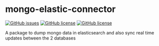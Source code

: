 # mongo-elastic-connector

[![GitHub issues](https://img.shields.io/github/issues/deependrasingh93/mongo-elastic-connector)](https://github.com/deependrasingh93/mongo-elastic-connector/issues) [![GitHub license](https://img.shields.io/github/license/deependrasingh93/mongo-elastic-connector)](https://github.com/deependrasingh93/mongo-elastic-connector/blob/master/LICENSE) [![GitHub license](https://img.shields.io/badge/npm-v1.0.0-informational)](https://github.com/deependrasingh93/mongo-elastic-connector/blob/master/LICENSE)




A package to dump mongo data in elasticsearch and also sync real time updates between the 2 databases

